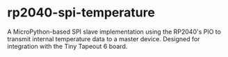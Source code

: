 # rp2040-spi-temperature
A MicroPython-based SPI slave implementation using the RP2040's PIO to transmit internal temperature data  to a master device. Designed for integration with the Tiny Tapeout 6 board.
